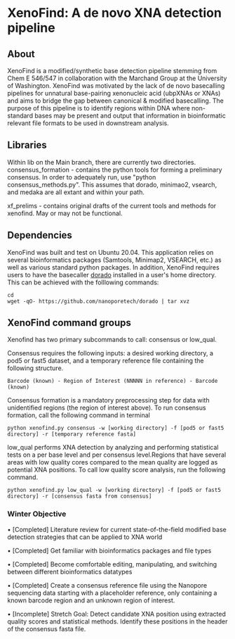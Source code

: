 # XenoFind: A de novo XNA detection pipeline

## About 

XenoFind is a modified/synthetic base detection pipeline stemming from Chem E 546/547 in collaboration with the Marchand Group at the University of Washington. XenoFind was motivated by the lack of de novo basecalling pipelines for unnatural base-pairing xenonucleic acid (ubpXNAs or XNAs)  and aims to bridge the gap between canonical & modified basecalling. The purpose of this pipeline is to identify regions within DNA where non-standard bases may be present and output that information in bioinformatic relevant file formats to be used in downstream analysis.  

## Libraries

Within lib on the Main branch, there are currently two directories.
consensus_formation - contains the python tools for forming a preliminary consensus.
		      In order to adequately run, use "python consensus_methods.py".
		      This assumes that dorado, minimao2, vsearch, and medaka are all extant and
		      within your path.

xf_prelims - contains original drafts of the current tools and methods for xenofind. May or may
not be functional. 

## Dependencies 

XenoFind was built and test on Ubuntu 20.04. This application relies on several bioinformatics packages (Samtools, Minimap2, VSEARCH, etc.) as well as various standard python packages. 
In addition, XenoFind requires users to have the basecaller [dorado](https://github.com/nanoporetech/dorado) installed in a user's home directory. 
This can be achieved with the folllowing commands: 

	cd 
 	wget -qO- https://github.com/nanoporetech/dorado | tar xvz
 
## XenoFind command groups 

Xenofind has two primary subcommands to call: consensus or low_qual. 

Consensus requires the following inputs: a desired working directory, a pod5 or fast5 dataset, and a temporary reference file containing the following structure. 

    Barcode (known) - Region of Interest (NNNNN in reference) - Barcode (known)
Consensus formation is a mandatory preprocessing step for data with unidentified regions (the region of interest above). 
To run consensus formation, call the following command in terminal 

    python xenofind.py consensus -w [working directory] -f [pod5 or fast5 directory] -r [temporary reference fasta]

low_qual performs XNA detection by analyzing and performing statistical tests on a per base level and per consensus level.Regions that have several areas with low quality cores compared to the mean quality are logged as potential XNA positions. To call low quality score analysis, run the following command. 

	python xenofind.py low_qual -w [working directory] -f [pod5 or fast5 directory] -r [consensus fasta from consensus]


### Winter Objective

• [Completed] Literature review for current state-of-the-field modified base detection strategies that can be applied to XNA world

• [Completed] Get familiar with bioinformatics packages and file types 

• [Completed] Become comfortable editing, manipulating, and switching between different bioinformatics datatypes

• [Completed] Create a consensus reference file using the Nanopore sequencing data starting with a placeholder reference, only containing a known barcode region and an unknown region of interest. 

• [Incomplete] Stretch Goal: Detect candidate XNA position using extracted quality scores and statistical methods. Identify these positions in the header of the consensus fasta file. 
